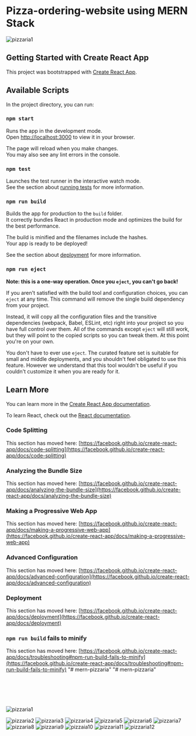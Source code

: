 # Pizza-ordering-website using MERN Stack <br/>
![pizzaria1](https://github.com/jayadev-patra2002/pizza-ordering-website/assets/129044059/8daba2a0-b98d-465f-888b-d7cb0e3b6d2e)

## Getting Started with Create React App

This project was bootstrapped with [Create React App](https://github.com/facebook/create-react-app).

## Available Scripts

In the project directory, you can run:

### `npm start`

Runs the app in the development mode.\
Open [http://localhost:3000](http://localhost:3000) to view it in your browser.

The page will reload when you make changes.\
You may also see any lint errors in the console.

### `npm test`

Launches the test runner in the interactive watch mode.\
See the section about [running tests](https://facebook.github.io/create-react-app/docs/running-tests) for more information.

### `npm run build`

Builds the app for production to the `build` folder.\
It correctly bundles React in production mode and optimizes the build for the best performance.

The build is minified and the filenames include the hashes.\
Your app is ready to be deployed!

See the section about [deployment](https://facebook.github.io/create-react-app/docs/deployment) for more information.

### `npm run eject`

**Note: this is a one-way operation. Once you `eject`, you can't go back!**

If you aren't satisfied with the build tool and configuration choices, you can `eject` at any time. This command will remove the single build dependency from your project.

Instead, it will copy all the configuration files and the transitive dependencies (webpack, Babel, ESLint, etc) right into your project so you have full control over them. All of the commands except `eject` will still work, but they will point to the copied scripts so you can tweak them. At this point you're on your own.

You don't have to ever use `eject`. The curated feature set is suitable for small and middle deployments, and you shouldn't feel obligated to use this feature. However we understand that this tool wouldn't be useful if you couldn't customize it when you are ready for it.

## Learn More

You can learn more in the [Create React App documentation](https://facebook.github.io/create-react-app/docs/getting-started).

To learn React, check out the [React documentation](https://reactjs.org/).

### Code Splitting

This section has moved here: [https://facebook.github.io/create-react-app/docs/code-splitting](https://facebook.github.io/create-react-app/docs/code-splitting)

### Analyzing the Bundle Size

This section has moved here: [https://facebook.github.io/create-react-app/docs/analyzing-the-bundle-size](https://facebook.github.io/create-react-app/docs/analyzing-the-bundle-size)

### Making a Progressive Web App

This section has moved here: [https://facebook.github.io/create-react-app/docs/making-a-progressive-web-app](https://facebook.github.io/create-react-app/docs/making-a-progressive-web-app)

### Advanced Configuration

This section has moved here: [https://facebook.github.io/create-react-app/docs/advanced-configuration](https://facebook.github.io/create-react-app/docs/advanced-configuration)

### Deployment

This section has moved here: [https://facebook.github.io/create-react-app/docs/deployment](https://facebook.github.io/create-react-app/docs/deployment)

### `npm run build` fails to minify

This section has moved here: [https://facebook.github.io/create-react-app/docs/troubleshooting#npm-run-build-fails-to-minify](https://facebook.github.io/create-react-app/docs/troubleshooting#npm-run-build-fails-to-minify)
"# mern-pizzaria" 
"# mern-pizzaria" 
# <br/>
![pizzaria1](https://github.com/jayadev-patra2002/pizza-ordering-website/assets/129044059/c8b23f89-247e-4eb2-bfed-70efd0f4da43)

![pizzaria2](https://github.com/jayadev-patra2002/pizza-ordering-website/assets/129044059/dfa32c54-f5f0-4469-a9f2-67a0f89781b8)
![pizzaria3](https://github.com/jayadev-patra2002/pizza-ordering-website/assets/129044059/d35697d1-59c9-447c-aad2-211c02922854)
![pizzaria4](https://github.com/jayadev-patra2002/pizza-ordering-website/assets/129044059/bbaf02ed-1b44-4a08-9383-51b8fd55e095)
![pizzaria5](https://github.com/jayadev-patra2002/pizza-ordering-website/assets/129044059/cdcde704-3256-458d-8c53-458b58cfcdc4)
![pizzaria6](https://github.com/jayadev-patra2002/pizza-ordering-website/assets/129044059/a82ecf66-0637-479b-ab2c-0a5c597146d1)
![pizzaria7](https://github.com/jayadev-patra2002/pizza-ordering-website/assets/129044059/4e4eae95-3218-49cd-970f-8b57acc02588)
![pizzaria8](https://github.com/jayadev-patra2002/pizza-ordering-website/assets/129044059/5bcb143d-c314-4431-b34e-9de2c82a6dc0)
![pizzaria9](https://github.com/jayadev-patra2002/pizza-ordering-website/assets/129044059/a29f909b-b9ad-4b24-8cdd-42582d906314)
![pizzaia10](https://github.com/jayadev-patra2002/pizza-ordering-website/assets/129044059/07cd86d5-e248-4896-b8c3-ac6d93302805)
![pizzaria11](https://github.com/jayadev-patra2002/pizza-ordering-website/assets/129044059/aed56086-32fd-4245-a861-737b55fc1a31)
![pizzaria12](https://github.com/jayadev-patra2002/pizza-ordering-website/assets/129044059/db53a232-e67a-4c4e-a6e9-13ad394e67c2)
